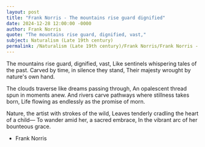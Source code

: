 ```yaml
---
layout: post
title: "Frank Norris - The mountains rise guard dignified"
date: 2024-12-28 12:00:00 -0000
author: Frank Norris
quote: "The mountains rise guard, dignified, vast,"
subject: Naturalism (Late 19th century)
permalink: /Naturalism (Late 19th century)/Frank Norris/Frank Norris - The mountains rise guard dignified
---
```


The mountains rise guard, dignified, vast,
Like sentinels whispering tales of the past.
Carved by time, in silence they stand,
Their majesty wrought by nature's own hand.

The clouds traverse like dreams passing through,
An opalescent thread spun in moments anew.
And rivers carve pathways where stillness takes born,
Life flowing as endlessly as the promise of morn.

Nature, the artist with strokes of the wild,
Leaves tenderly cradling the heart of a child—
To wander amid her, a sacred embrace,
In the vibrant arc of her bounteous grace.

- Frank Norris
